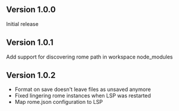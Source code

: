 ## Version 1.0.0

Initial release

## Version 1.0.1

Add support for discovering rome path in workspace node_modules

## Version 1.0.2

* Format on save doesn't leave files as unsaved anymore
* Fixed lingering rome instances when LSP was restarted
* Map rome.json configuration to LSP